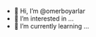 - 👋 Hi, I’m @omerboyarlar
- 👀 I’m interested in ...
- 🌱 I’m currently learning ...

<!---
omerboyarlar/omerboyarlar is a ✨ special ✨ repository because its `README.md` (this file) appears on your GitHub profile.
You can click the Preview link to take a look at your changes.
--->
